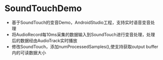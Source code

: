 # SoundTouchDemo
- 基于SoundTouch的变音Demo，AndroidStudio工程，支持实时语音变音处理
- 将AudioRecord每10ms采集的数据输入到SoundTouch进行变音处理，处理后的数据经由AudioTrack实时播放
- 修改SoundTouch，添加numProcessedSamples(),使支持获取output buffer内的可读数据大小
